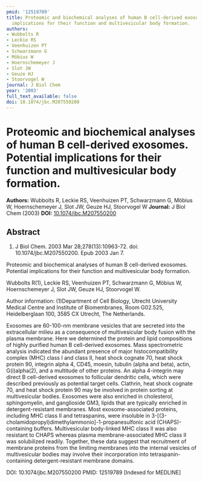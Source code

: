 ```yaml
---
pmid: '12519789'
title: Proteomic and biochemical analyses of human B cell-derived exosomes. Potential
  implications for their function and multivesicular body formation.
authors:
- Wubbolts R
- Leckie RS
- Veenhuizen PT
- Schwarzmann G
- Möbius W
- Hoernschemeyer J
- Slot JW
- Geuze HJ
- Stoorvogel W
journal: J Biol Chem
year: '2003'
full_text_available: false
doi: 10.1074/jbc.M207550200
---
```


# Proteomic and biochemical analyses of human B cell-derived exosomes. Potential implications for their function and multivesicular body formation.
**Authors:** Wubbolts R, Leckie RS, Veenhuizen PT, Schwarzmann G, Möbius W, Hoernschemeyer J, Slot JW, Geuze HJ, Stoorvogel W
**Journal:** J Biol Chem (2003)
**DOI:** [10.1074/jbc.M207550200](https://doi.org/10.1074/jbc.M207550200)

## Abstract

1. J Biol Chem. 2003 Mar 28;278(13):10963-72. doi: 10.1074/jbc.M207550200. Epub 
2003 Jan 7.

Proteomic and biochemical analyses of human B cell-derived exosomes. Potential 
implications for their function and multivesicular body formation.

Wubbolts R(1), Leckie RS, Veenhuizen PT, Schwarzmann G, Möbius W, Hoernschemeyer 
J, Slot JW, Geuze HJ, Stoorvogel W.

Author information:
(1)Department of Cell Biology, Utrecht University Medical Centre and Institute 
of Biomembranes, Room G02.525, Heidelberglaan 100, 3585 CX Utrecht, The 
Netherlands.

Exosomes are 60-100-nm membrane vesicles that are secreted into the 
extracellular milieu as a consequence of multivesicular body fusion with the 
plasma membrane. Here we determined the protein and lipid compositions of highly 
purified human B cell-derived exosomes. Mass spectrometric analysis indicated 
the abundant presence of major histocompatibility complex (MHC) class I and 
class II, heat shock cognate 70, heat shock protein 90, integrin alpha 4, CD45, 
moesin, tubulin (alpha and beta), actin, G(i)alpha(2), and a multitude of other 
proteins. An alpha 4-integrin may direct B cell-derived exosomes to follicular 
dendritic cells, which were described previously as potential target cells. 
Clathrin, heat shock cognate 70, and heat shock protein 90 may be involved in 
protein sorting at multivesicular bodies. Exosomes were also enriched in 
cholesterol, sphingomyelin, and ganglioside GM3, lipids that are typically 
enriched in detergent-resistant membranes. Most exosome-associated proteins, 
including MHC class II and tetraspanins, were insoluble in 
3-[(3-cholamidopropyl)dimethylammonio]-1-propanesulfonic acid (CHAPS)-containing 
buffers. Multivesicular body-linked MHC class II was also resistant to CHAPS 
whereas plasma membrane-associated MHC class II was solubilized readily. 
Together, these data suggest that recruitment of membrane proteins from the 
limiting membranes into the internal vesicles of multivesicular bodies may 
involve their incorporation into tetraspanin-containing detergent-resistant 
membrane domains.

DOI: 10.1074/jbc.M207550200
PMID: 12519789 [Indexed for MEDLINE]
